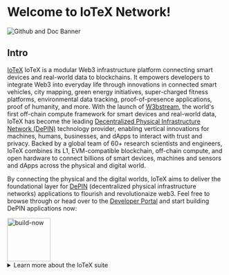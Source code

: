 # Welcome to IoTeX Network!

![Github and Doc Banner](https://user-images.githubusercontent.com/77351244/232565488-9af7a2b3-9f07-4d7c-a4e3-137700dae942.png)

## Intro
[IoTeX](https://iotex.io/) IoTeX is a modular Web3 infrastructure platform connecting smart devices and real-world data to blockchains. It empowers developers to integrate Web3 into everyday life through innovations in connected smart vehicles, city mapping, green energy initiatives, super-charged fitness platforms, environmental data tracking, proof-of-presence applications, proof of humanity, and more. With the launch of [W3bstream](https://w3bstream.com/), the world's first off-chain compute framework for smart devices and real-world data, IoTeX has become the leading [Decentralized Physical Infrastructure Network (DePIN)](https://iotex.io/blog/what-are-decentralized-physical-infrastructure-networks-depin/) technology provider, enabling vertical innovations for machines, humans, businesses, and dApps to interact with trust and privacy. Backed by a global team of 60+ research scientists and engineers, IoTeX combines its L1, EVM-compatible blockchain, off-chain compute, and open hardware to connect billions of smart devices, machines and sensors and dApps across the physical and digital world.

By connecting the physical and the digital worlds, IoTeX aims to deliver the foundational layer for [DePIN](https://iotex.io/blog/what-are-decentralized-physical-infrastructure-networks-depin/) (decentralized physical infrastructure networks) applications to flourish and revolutionaize web3. 
Feel free to browse through or head over to the [Developer Portal](https://developers.iotex.io/) and start building DePIN applications now: 

<a href="https://developers.iotex.io/" target="_blank">
    <img src="https://user-images.githubusercontent.com/77351244/232565684-afa347f5-bdd9-42e5-8a86-eb9cddac8856.png" alt="build-now" width="100" height="auto">
</a>

<details>
  <summary>Learn more about the IoTeX suite</summary>

## The IoTeX Chain 
The [IoTeX](https://iotex.io/) Network is a lightning-fast, ultra-secure, and highly scalable blockchain platform designed with IoT in mind. Fully Ethereum compatible, IoTeX empowers the creation of decentralized applications that harness the power of IoT devices and data, while seamlessly integrating with Ethereum compatible ecosystems. By providing a robust, secure, and efficient infrastructure, IoTeX is enabling innovative solutions and driving the adoption of blockchain technology across various industries.

<a href="https://docs.iotex.io/" target="_blank">
    <img src="https://user-images.githubusercontent.com/77351244/232568841-46276902-deb4-4346-bc2c-45b700328b13.png" alt="IoTeX Documentation" width="100" height="auto">
</a>


## W3bstream

[W3bstream](https://w3bstream.com/), IoTeX’s Layer-2 infrastructure, is the go-to solution for powering the DePIN ecosystem and bridging the gap between the real world and the blockchain. Specifically designed to connect smart devices to smart contracts, W3bstream offers a seamless and robust framework for integrating and verifying data from a myriad of IoT devices. This innovative off-chain compute infrastructure lays the foundation for creating powerful, data-driven decentralized applications (dApps) that unlock the full potential of IoT, driving innovation and fostering synergies between the physical and digital realms.

<a href="https://docs.w3bstream.com/introduction/readme" target="_blank">
    <img src="https://user-images.githubusercontent.com/77351244/232568413-f7f4d7a5-adc0-4203-8b4a-a4352585e142.png" alt="WS Documentation" width="100" height="auto">
</a>

## Our Vision
This Vision Paper presents a bold and transformative outlook on the future of the machine economy, emphasizing the potential of blockchain and Web3 technology to empower users and reshape our world. As machines rapidly proliferate, generating immense economic value, it is crucial to shift the balance of control away from centralized corporations and towards individuals. IoTeX aims to bridge the real world and the Metaverse, providing self-sovereignty to machines and enabling users to monetize their unique services and intelligence.

<a href="https://cdn.iotex.io/machinefi/IoTeX%202.0.pdf" target="_blank">
    <img src="https://user-images.githubusercontent.com/77351244/232571346-f9d97fb6-aede-40c9-9c57-e6b2370b6541.png" alt="WS Documentation" width="100" height="auto">
</a>
    

</details>
